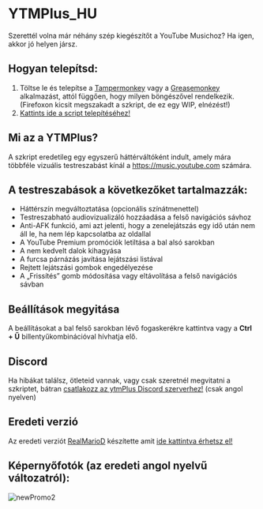 # YTMPlus_HU
Szerettél volna már néhány szép kiegészítőt a YouTube Musichoz? Ha igen, akkor jó helyen jársz.
## Hogyan telepítsd:
1. Töltse le és telepítse a [Tampermonkey](https://www.tampermonkey.net) vagy a [Greasemonkey](https://addons.mozilla.org/en-US/firefox/addon/greasemonkey) alkalmazást, attól függően, hogy milyen böngészővel rendelkezik. (Firefoxon kicsit megszakadt a szkript, de ez egy WIP, elnézést!)
2. [Kattints ide a script telepítéséhez!](https://github.com/Balint2201/YTMPlus_HUN/blob/main/ytmplus.hun.user.js)
## Mi az a YTMPlus?
A szkript eredetileg egy egyszerű háttérváltóként indult, amely mára többféle vizuális testreszabást kínál a https://music.youtube.com számára.
## A testreszabások a következőket tartalmazzák:
- Háttérszín megváltoztatása (opcionális színátmenettel)
- Testreszabható audiovizualizáló hozzáadása a felső navigációs sávhoz
- Anti-AFK funkció, ami azt jelenti, hogy a zenelejátszás egy idő után nem áll le, ha nem lép kapcsolatba az oldallal
- A YouTube Premium promóciók letiltása a bal alsó sarokban
- A nem kedvelt dalok kihagyása
- A furcsa párnázás javítása lejátszási listával
- Rejtett lejátszási gombok engedélyezése
- A „Frissítés” gomb módosítása vagy eltávolítása a felső navigációs sávban

## Beállítások megyitása
A beállításokat a bal felső sarokban lévő fogaskerékre kattintva vagy a **Ctrl + Ű** billentyűkombinációval hívhatja elő.

## Discord
Ha hibákat találsz, ötleteid vannak, vagy csak szeretnél megvitatni a szkriptet, bátran [csatlakozz az ytmPlus Discord szerverhez!](https://discord.gg/68Waxa4Qxz) (csak angol nyelven)

## Eredeti verzió
Az eredeti verziót [RealMarioD](github.com/RealMarioD) készítette amit [ide kattintva érhetsz el!](github.com/RealMarioD/ytmPlus)

## Képernyőfotók (az eredeti angol nyelvű változatról):
![newPromo2](https://user-images.githubusercontent.com/35196073/204159508-c82a3279-d4f2-438f-8632-4b68514eee40.png)
